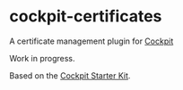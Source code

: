 # cockpit-certificates

A certificate management plugin for [Cockpit](https://cockpit-project.org/)

Work in progress.

Based on the [Cockpit Starter Kit](https://github.com/cockpit-project/starter-kit).
